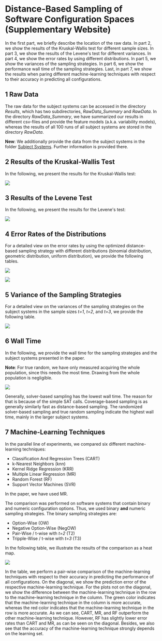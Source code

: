 # Distance-Based Sampling of Software Configuration Spaces (Supplementary Website)

In the first part, we briefly describe the location of the raw data.
In part 2, we show the results of the Kruskal-Wallis test for different sample sizes.
In part 3, we show the results of the Levene's test for different variances.
In part 4, we show the error rates by using different distributions.
In part 5, we show the variances of the sampling strategies. 
In part 6, we show the performance wall time of the sampling strategies.
Last, in part 7, we show the results when paring different machine-learning techniques with respect to their accuracy in predicting all configurations. 

## 1 Raw Data

The raw data for the subject systems can be accessed in the directory *Results*, which has two subdirectories, *RawData_Summary* and *RawData*.
In the directory *RawData_Summary*, we have summarized our results in different csv-files and provide the feature models (a.k.a. variability models), whereas the results of all 100 runs of all subject systems are stored in the directory *RawData*.

**New**: We additionally provide the data from the subject systems in the folder [Subject Systems](SubjectSystems/). Further information is provided there.

## 2 Results of the Kruskal-Wallis Test

In the following, we present the results for the Kruskal-Wallis test:

[![](https://image.ibb.co/gZStuT/kruskal.png)](https://image.ibb.co/kdWKZT/kruskal.png)

## 3 Results of the Levene Test

In the following, we present the results for the Levene's test:

[![](https://image.ibb.co/jiJVr8/levene.png)](https://image.ibb.co/fAoryo/levene.png)

## 4 Error Rates of the Distributions

For a detailed view on the error rates by using the optimized distance-based sampling strategy with different distributions (binomial distribution, geometric distribution, uniform distribution), we provide the following tables.

[![](https://preview.ibb.co/iXj8Jd/Results_binomial_geometric.png)](https://image.ibb.co/fwgAWy/Results_binomial_geometric.png)

[![](https://preview.ibb.co/gLnTJd/Statistic_binomial_geometric.png)](https://image.ibb.co/iOFtjJ/Statistic_binomial_geometric.png)

## 5 Variance of the Sampling Strategies

For a detailed view on the variances of the sampling strategies on the subject systems in the sample sizes *t=1*, *t=2*, and *t=3*, we provide the following table.

[![](https://preview.ibb.co/fGbYTo/Variances.png)](https://image.ibb.co/erjyuT/Variances.png)


## 6 Wall Time

In the following, we provide the wall time for the sampling strategies and the subject systems presented in the paper.

**Note**: For true random, we have only measured acquiring the whole population, since this needs the most time.
Drawing from the whole population is negligible.

[![](https://preview.ibb.co/fJPX9f/performance.png)](https://image.ibb.co/cMwOFL/performance.png)

Generally, solver-based sampling has the lowest wall time. The reason for that is because of the simple SAT calls. 
Coverage-based sampling is as generally similarly fast as distance-based sampling.
The randomized solver-based sampling and true random sampling indicate the highest wall time, mainly in the larger subject systems.

## 7 Machine-Learning Techniques

In the parallel line of experiments, we compared six different machine-learning techniques:
* Classification And Regression Trees (CART)
* k-Nearest Neighbors (knn)
* Kernel Ridge Regression (KRR)
* Multiple Linear Regression (MR)
* Random Forest (RF)
* Support Vector Machines (SVR)

In the paper, we have used MR.

The comparison was performed on software systems that contain binary and numeric configuration options.
Thus, we used binary **and** numeric sampling strategies.
The binary sampling strategies are:
* Option-Wise (OW)
* Negative Option-Wise (NegOW)
* Pair-Wise / t-wise with *t=2* (T2)
* Tripple-Wise / t-wise with *t=3* (T3)

In the following table, we illustrate the results of the comparison as a heat map.

[![](http://preview.ibb.co/kEBaRn/Machine_Learning_Techniques2.jpg)](http://image.ibb.co/cGntCS/Machine_Learning_Techniques2.jpg)

In the table, we perform a pair-wise comparison of the machine-learning techniques with respect to their accuracy in predicting the performance of all configurations. On the diagonal, we show the prediction error of the respective machine-learning technique. 
For the plots not on the diagonal, we show the difference between the machine-learning technique in the row to the machine-learning technique in the column. 
The green color indicates that the machine-learning technique in the column is more accurate, whereas the red color indicates that the machine-learning technique in the row is more accurate. 
As we can see, CART, MR, and RF outperform the other machine-learning technique. 
However, RF has slightly lower error rates than CART and MR, as can be seen on the diagonal. 
Besides, we also see that the accuracy of the machine-learning technique strongly depends on the learning set. 
